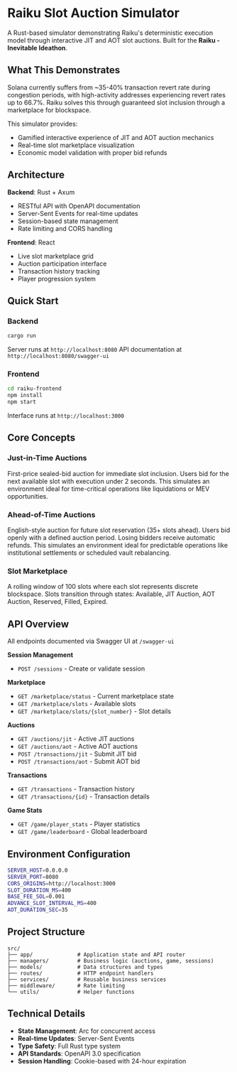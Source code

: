 # Raiku Slot Auction Simulator

A Rust-based simulator demonstrating Raiku's deterministic execution model through interactive JIT and AOT slot auctions. Built for the **Raiku - Inevitable Ideathon**.

## What This Demonstrates

Solana currently suffers from ~35-40% transaction revert rate during congestion periods, with high-activity addresses experiencing revert rates up to 66.7%. Raiku solves this through guaranteed slot inclusion through a marketplace for blockspace.

This simulator provides:
- Gamified interactive experience of JIT and AOT auction mechanics
- Real-time slot marketplace visualization
- Economic model validation with proper bid refunds

## Architecture

**Backend**: Rust + Axum
- RESTful API with OpenAPI documentation
- Server-Sent Events for real-time updates
- Session-based state management
- Rate limiting and CORS handling

**Frontend**: React
- Live slot marketplace grid
- Auction participation interface
- Transaction history tracking
- Player progression system

## Quick Start

### Backend
```bash
cargo run
```
Server runs at `http://localhost:8080`
API documentation at `http://localhost:8080/swagger-ui`

### Frontend
```bash
cd raiku-frontend
npm install
npm start
```
Interface runs at `http://localhost:3000`

## Core Concepts

### Just-in-Time Auctions
First-price sealed-bid auction for immediate slot inclusion. Users bid for the next available slot with execution under 2 seconds. This simulates an environment ideal for time-critical operations like liquidations or MEV opportunities.

### Ahead-of-Time Auctions
English-style auction for future slot reservation (35+ slots ahead). Users bid openly with a defined auction period. Losing bidders receive automatic refunds. This simulates an environment ideal for predictable operations like institutional settlements or scheduled vault rebalancing.

### Slot Marketplace
A rolling window of 100 slots where each slot represents discrete blockspace. Slots transition through states: Available, JIT Auction, AOT Auction, Reserved, Filled, Expired.

## API Overview

All endpoints documented via Swagger UI at `/swagger-ui`

**Session Management**
- `POST /sessions` - Create or validate session

**Marketplace**
- `GET /marketplace/status` - Current marketplace state
- `GET /marketplace/slots` - Available slots
- `GET /marketplace/slots/{slot_number}` - Slot details

**Auctions**
- `GET /auctions/jit` - Active JIT auctions
- `GET /auctions/aot` - Active AOT auctions
- `POST /transactions/jit` - Submit JIT bid
- `POST /transactions/aot` - Submit AOT bid

**Transactions**
- `GET /transactions` - Transaction history
- `GET /transactions/{id}` - Transaction details

**Game Stats**
- `GET /game/player_stats` - Player statistics
- `GET /game/leaderboard` - Global leaderboard

## Environment Configuration
```bash
SERVER_HOST=0.0.0.0
SERVER_PORT=8080
CORS_ORIGINS=http://localhost:3000
SLOT_DURATION_MS=400
BASE_FEE_SOL=0.001
ADVANCE_SLOT_INTERVAL_MS=400
AOT_DURATION_SEC=35
```

## Project Structure
```
src/
├── app/              # Application state and API router
├── managers/         # Business logic (auctions, game, sessions)
├── models/           # Data structures and types
├── routes/           # HTTP endpoint handlers
├── services/         # Reusable business services
├── middleware/       # Rate limiting
└── utils/            # Helper functions
```

## Technical Details

- **State Management**: Arc<RwLock> for concurrent access
- **Real-time Updates**: Server-Sent Events
- **Type Safety**: Full Rust type system
- **API Standards**: OpenAPI 3.0 specification
- **Session Handling**: Cookie-based with 24-hour expiration